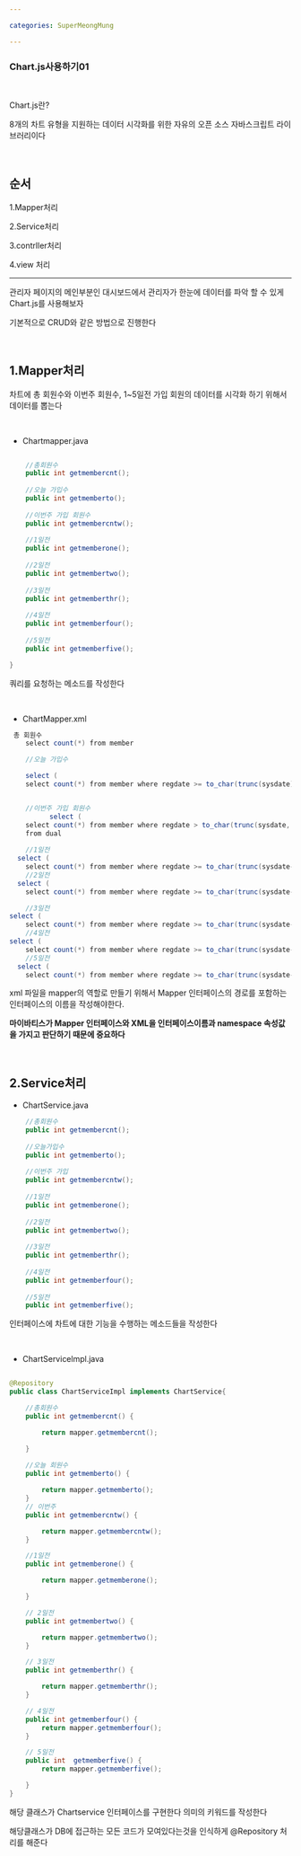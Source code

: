 ```yaml
---

categories: SuperMeongMung

---
```





### Chart.js사용하기01

&nbsp;


Chart.js란?

8개의 차트 유형을 지원하는 데이터 시각화를 위한 자유의 오픈 소스 자바스크립트 라이브러리이다 

&nbsp;




순서
---
 
1.Mapper처리

2.Service처리

3.contrller처리

4.view 처리


---
관리자 페이지의 메인부분인 대시보드에서 관리자가 한눈에 데이터를 파악 할 수 있게 Chart.js를 사용해보자

기본적으로 CRUD와 같은 방법으로 진행한다

&nbsp;

1.Mapper처리
---

차트에 총 회원수와 이번주 회원수, 1~5일전 가입 회원의 데이터를 시각화 하기 위해서 데이터를 뽑는다

&nbsp;


- Chartmapper.java

```java

	//총회원수
	public int getmembercnt();
	
	//오늘 가입수
	public int getmemberto();
	
	//이번주 가입 회원수
	public int getmembercntw();
	
	//1일전
	public int getmemberone();
	
	//2일전
	public int getmembertwo();
	
	//3일전
	public int getmemberthr();
	
	//4일전
	public int getmemberfour();
	
	//5일전
	public int getmemberfive();

}

```

쿼리를 요청하는 메소드를 작성한다

&nbsp;


- ChartMapper.xml

```java
 총 회원수 
	select count(*) from member

	//오늘 가입수

	select (
	select count(*) from member where regdate >= to_char(trunc(sysdate),'yyyy/mm/dd')) from dual


	//이번주 가입 회원수
	      select (
	select count(*) from member where regdate > to_char(trunc(sysdate,'iw'),'yyyy/mm/dd'))
	from dual
	        
	//1일전
  select (
	select count(*) from member where regdate >= to_char(trunc(sysdate-1),'yyyy/mm/dd')) from dual
	//2일전
  select (
	select count(*) from member where regdate >= to_char(trunc(sysdate-2),'yyyy/mm/dd')) from dual

	//3일전
select (
	select count(*) from member where regdate >= to_char(trunc(sysdate-3),'yyyy/mm/dd')) from dual
	//4일전
select (
	select count(*) from member where regdate >= to_char(trunc(sysdate-4),'yyyy/mm/dd')) from dual
	//5일전
  select (
	select count(*) from member where regdate >= to_char(trunc(sysdate-5),'yyyy/mm/dd')) from dual

```

xml 파일을 mapper의 역할로 만들기 위해서 Mapper 인터페이스의 경로를 포함하는 인터페이스의 이름을 작성해야한다.

__마이바티스가 Mapper 인터페이스와 XML을 인터페이스이름과 namespace 속성값을 가지고 판단하기 때문에 중요하다__




&nbsp;


2.Service처리
---
- ChartService.java

```java
	//총회원수
    public int getmembercnt();
    
    //오늘가입수
    public int getmemberto();
    
    //이번주 가입
    public int getmembercntw();
    
    //1일전
    public int getmemberone();
    
    //2일전
    public int getmembertwo();
    
    //3일전
    public int getmemberthr();
    
    //4일전
    public int getmemberfour();
    
    //5일전
    public int getmemberfive();
```
인터페이스에 차트에 대한 기능을 수행하는 메소드들을 작성한다

&nbsp;

- ChartServicelmpl.java

```java

@Repository
public class ChartServiceImpl implements ChartService{

	//총회원수 
	public int getmembercnt() {

		return mapper.getmembercnt();

	}
	
	//오늘 회원수
	public int getmemberto() {

		return mapper.getmemberto();
	}
	// 이번주
	public int getmembercntw() {

		return mapper.getmembercntw();
	}

	//1일전
	public int getmemberone() {

		return mapper.getmemberone();

	}

	// 2일전
	public int getmembertwo() {

		return mapper.getmembertwo();
	}

	// 3일전
	public int getmemberthr() {

		return mapper.getmemberthr();
	}

	// 4일전
	public int getmemberfour() {
		return mapper.getmemberfour();
	}

	// 5일전
	public int  getmemberfive() {
		return mapper.getmemberfive();

	}
}

```

해당 클래스가 Chartservice 인터페이스를 구현한다 의미의 키워드를 작성한다


해당클래스가 DB에 접근하는 모든 코드가 모여있다는것을 인식하게 @Repository 처리를 해준다

